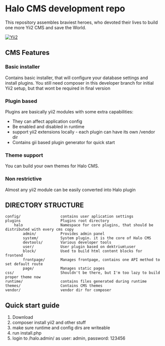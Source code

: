 # Halo CMS development repo

This repository assembles braviest heroes, who devoted their lives to build one more
Yii2 CMS and save the World. 

[![Yii2](https://img.shields.io/badge/Powered_by-Yii_Framework-green.svg?style=flat)](http://www.yiiframework.com/)

## CMS Features

### Basic installer

Contains basic installer, that will configure your database settings and install plugins. 
You still need composer in this developer branch for initial Yii2 setup, but that wont be required 
in final version

### Plugin based
Plugins are basically yii2 modules with some extra capabilities:
 
* They can affect application config
* Be enabled and disabled in runtime
* support yii2 extensions locally - each plugin can have its own /vendor dir
* Contains gii based plugin generator for quick start

### Theme support
You can build your own themes for Halo CMS.

### Non restrictive
Almost any yii2 module can be easily converted into Halo plugin

## DIRECTORY STRUCTURE

```
config/                  contains user aplication settings
plugins                  Plugins root directory
    halo                 Namespace for core plugins, that should be distributed with every cms copy
        admin/           Provides admin panel
        system/          System plugin. it is the core of Halo CMS
        devtools/        Various developer tools
        user/            User plugin based on dektrium\user   
        block/           Used to build html content blocks for frontend
        frontpage/       Manages frontpage, contains one API method to set default route
        page/            Manages static pages
css/                     Shouldn't be there, but I'm too lazy to build proper theme now
runtime/                 contains files generated during runtime
themes/                  Contains CMS themes
vendor/                  vendor dir for composer
```

## Quick start guide

1. Download
2. composer install yii2 and other stuff
3. make sure runtime and config dirs are writeable
5. run install.php
6. login to /halo.admin/ as user: admin, password: 123456
